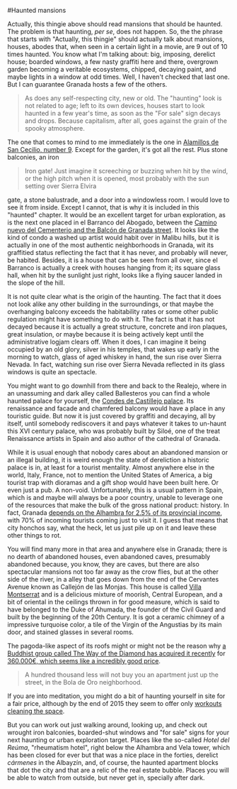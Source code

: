 #Haunted mansions

Actually, this thingie above should read mansions that should be haunted. The problem is that haunting, *per se*, does not happen. So, the the phrase that starts with "Actually, this thingie" should actually talk about mansions, houses, abodes that, when seen in a certain light in a movie, are 9 out of 10 times haunted.
You know what I'm talking about: big, imposing, derelict house; boarded windows, a few nasty graffiti here and there, overgrown garden becoming a veritable ecosystems, chipped, decaying paint, and maybe lights in a window at odd times. Well, I haven't checked that last one. But I can guarantee Granada hosts a few of the others.
>As does any self-respecting city, new or old. The "haunting" look is not related to age; left to its own devices, houses start to look haunted in a few year's time, as soon as the "For sale" sign decays and drops. Because capitalism, after all, goes against the grain of the spooky atmosphere. 

The one that comes to mind to me immediately is the one in
[Alamillos de San Cecilio, number 9](https://www.google.es/maps/@37.174618,-3.593425,3a,75y,34.29h,90.04t/data=!3m4!1e1!3m2!1sUdLGb1Md4HS3MrGCiYNDlg!2e0?hl=es). Except
for the garden, it's got all the rest. Plus stone balconies, an iron

> Iron gate! Just imagine it screeching or buzzing when hit by the
> wind, or the high pitch when it is opened, most probably with the
> sun setting over Sierra Elvira

gate, a stone balustrade, and a door into a windowless room. I would love
to see it from inside. Except I cannot, that is why it is included in
this "haunted" chapter. It would be an excellent target for urban exploration, as is the next one placed in el Barranco del Abogado, between the [Camino nuevo del Cementerio and the Balcón de Granada street](https://www.google.es/maps/@37.1692374,-3.585349,3a,75y,131.48h,90t/data=!3m7!1e1!3m5!1so091epKckuTkUyPs-ZRJrw!2e0!6s%2F%2Fgeo1.ggpht.com%2Fcbk%3Fpanoid%3Do091epKckuTkUyPs-ZRJrw%26output%3Dthumbnail%26cb_client%3Dmaps_sv.tactile.gps%26thumb%3D2%26w%3D203%26h%3D100%26yaw%3D137.96715%26pitch%3D0!7i13312!8i6656). It looks like the kind of condo a washed up artist would habit over in Malibu hills, but it is actually in one of the most authentic neighborhoods in Granada, wit its graffitied status reflecting the fact that it has never, and probably will never, be habited. Besides, it is a house that can be seen from all over, since el Barranco is actually a creek with houses hanging from it; its square glass hall, when hit by the sunlight just right, looks like a flying saucer landed in the slope of the hill.

It is not quite clear what is the origin of the haunting. The fact that it does not look alike any other building in the surroundings, or that maybe the overhanging balcony exceeds the habitability rates or some other public regulation might have something to do with it. The fact is that it has not decayed because it is actually a great structure, concrete and iron plaques, great insulation, or maybe because it is being actively kept until the administrative logjam clears off. When it does, I can imagine it being occupied by an old glory, silver in his temples, that wakes up early in the morning to watch, glass of aged whiskey in hand, the sun rise over Sierra Nevada. In fact, watching sun rise over Sierra Nevada reflected in its glass windows is quite an spectacle.

You might want to go downhill from there and back to the Realejo, where in an unassuming and dark alley called Ballesteros you can find a whole haunted palace for yourself, the [Condes de Castillejo palace](http://www.iaph.es/imagenes-patrimonio-cultural-andalucia/thumbnails.php?album=3956). Its renaissance and facade and chamfered balcony would have a place in any touristic guide. But now it is just covered by graffiti and decaying, all by itself, until somebody rediscovers it and pays whatever it takes to un-haunt this XVI century palace, who was probably built by Siloé, one of the treat Renaissance artists in Spain and also author of the cathedral of Granada.

While it is usual enough that nobody cares about an abandoned mansion or an illegal building, it is weird enough the state of dereliction a historic palace is in, at least for a tourist mentality. Almost anywhere else in the world, Italy, France, not to mention the United States of America, a big tourist trap with dioramas and a gift shop would have been built here. Or even just a pub. A non-void. Unfortunately, this is a usual pattern in Spain, which is and maybe will always be a poor country, unable to leverage one of the resources that make the bulk of the gross national product: history. In fact, Granada [depends on the Alhambra for 2.5% of its provincial income](http://www.ideal.es/granada/v/20120503/granada/motores-granada-20120503.html), with 70% of incoming tourists coming just to visit it. I guess that means that city honchos say, what the heck, let us just pile up on it and leave these other things to rot. 

You will find many more in that area and anywhere else in Granada; there is no dearth of abandoned houses, even abandoned caves, presumably abandoned because, you know, they are caves, but there are also spectacular mansions not too far away as the crow flies, but at the other side of the river, in a alley that goes down from the end of the Cervantes Avenue known as Callejón de las Monjas. This house is called [Villa Montserrat](https://www.google.es/maps/@37.1619497,-3.5879408,3a,75y,243.11h,121.28t/data=!3m6!1e1!3m4!1sSDT82mPJ6hwITNLj5vRBIg!2e0!7i13312!8i6656) and is a delicious mixture of moorish, Central European, and a bit of oriental in the ceilings thrown in for good measure, which is said to have belonged to the Duke of Ahumada, the founder of the Civil Guard and built by the beginning of the 20th Century. It is got a ceramic chimney of a impressive turquoise color, a tile of the Virgin of the Angustias by its main door, and stained glasses in several rooms. 

The pagoda-like aspect of its roofs might or might not be the reason why [a Buddhist group called The Way of the Diamond has acquired it recently](http://www.granadahoy.com/article/granada/2140758/villa/montserrat/lugar/para/meditar.html) for [360.000€, which seems like a incredibly good price](http://buildingthepower.com/proyecto/).

> A hundred thousand less will not buy you an apartment just up the street, in the Bola de Oro neighborhood.

If you are into meditation, you might do a bit of haunting yourself in site for a fair price, although by the end of 2015 they seem to offer only [workouts cleaning the space](http://buildingthepower.com/#home).

But you can work out just walking around, looking up, and check out wrought iron balconies, boarded-shut windows and "for sale" signs for your next haunting or urban exploration target. Places like the so-called *Hotel del Reúma*, "rheumatism hotel", right below the Alhambra and Vela tower, which has been closed for ever but that was a nice place in the forties, derelict *cármenes* in the Albayzín, and, of course, the haunted apartment blocks that dot the city and that are a relic of the real estate bubble. Places you will be able to watch from outside, but never get in, specially after dark.



